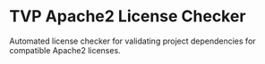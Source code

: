 # TVP Apache2 License Checker

Automated license checker for validating project dependencies for compatible Apache2 licenses.
